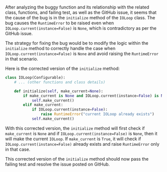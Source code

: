 After analyzing the buggy function and its relationship with the related class, functions, and failing test, as well as the GitHub issue, it seems that the cause of the bug is in the `initialize` method of the `IOLoop` class. The bug causes the `RuntimeError` to be raised even when `IOLoop.current(instance=False)` is `None`, which is contradictory as per the GitHub issue.

The strategy for fixing the bug would be to modify the logic within the `initialize` method to correctly handle the case when `IOLoop.current(instance=False)` is `None` and avoid raising the `RuntimeError` in that scenario.

Here is the corrected version of the `initialize` method:

```python
class IOLoop(Configurable):
    # ... (other functions and class details)

    def initialize(self, make_current=None):
        if make_current is None and IOLoop.current(instance=False) is None:
            self.make_current()
        elif make_current:
            if IOLoop.current(instance=False):
                raise RuntimeError("current IOLoop already exists")
            self.make_current()
```

With this corrected version, the `initialize` method will first check if `make_current` is `None` and if `IOLoop.current(instance=False)` is `None`, then it will make the current `IOLoop`. If `make_current` is `True`, it will check if `IOLoop.current(instance=False)` already exists and raise `RuntimeError` only in that case.

This corrected version of the `initialize` method should now pass the failing test and resolve the issue posted on GitHub.